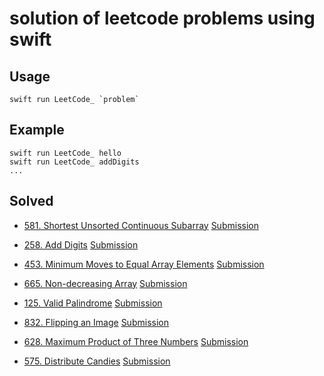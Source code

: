 # solution of leetcode problems using swift 

## Usage

```
swift run LeetCode_ `problem`
```

## Example

```
swift run LeetCode_ hello
swift run LeetCode_ addDigits
...
```

## Solved

- [581. Shortest Unsorted Continuous Subarray](https://leetcode.com/problems/shortest-unsorted-continuous-subarray/) [Submission](https://github.com/Stermop/LeetCode_/blob/master/Sources/LeetCode_/581.ShortestUnsortedContinuousSubarray/ShortestUnsortedContinuousSubarray.swift)

- [258. Add Digits](https://leetcode.com/problems/add-digits/) [Submission](https://github.com/Stermop/LeetCode_/blob/master/Sources/LeetCode_/258.AddDigits/AddDigits.swift)

- [453. Minimum Moves to Equal Array Elements](https://leetcode.com/problems/minimum-moves-to-equal-array-elements/) [Submission](https://github.com/Stermop/LeetCode_/blob/master/Sources/LeetCode_/453.MinimumMovesToEqualArrayElements/MinimumMovesToEqual.swift)

- [665. Non-decreasing Array](https://leetcode.com/problems/non-decreasing-array/) [Submission](https://github.com/Stermop/LeetCode_/blob/master/Sources/LeetCode_/665.Non-decreasingArray/NonDecreasing.swift)

- [125. Valid Palindrome](https://leetcode.com/problems/valid-palindrome/) [Submission](https://github.com/Stermop/LeetCode_/blob/master/Sources/LeetCode_/125.ValidPalindrome/ValidPalindrome.swift)

- [832. Flipping an Image](https://leetcode.com/problems/flipping-an-image/) [Submission](https://github.com/Stermop/LeetCode_/blob/master/Sources/LeetCode_/832.FlippingAnImage/FlippingAnImage.swift)

- [628. Maximum Product of Three Numbers](https://leetcode.com/problems/maximum-product-of-three-numbers/) [Submission](https://github.com/Stermop/LeetCode_/blob/master/Sources/LeetCode_/628.MaximumProductOfThreeNumbers/MaximumProductOfThreeNumbers.swift)

- [575. Distribute Candies](https://leetcode.com/problems/distribute-candies/) [Submission](https://github.com/Stermop/LeetCode_/blob/master/Sources/LeetCode_/575.DistributeCandies/DistributeCandies.swift)
